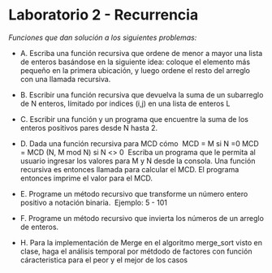 # Laboratorio 2 - Recurrencia
_Funciones que dan solución a los siguientes problemas:_

* A. Escriba una función recursiva que ordene de menor a mayor una lista de enteros basándose en la siguiente idea: coloque el elemento más pequeño en la primera ubicación, y luego ordene el resto del arreglo con una llamada recursiva.
​
* B. Escribir una función recursiva que devuelva la suma de un subarreglo de N enteros, límitado por indices (i,j)  en una lista de enteros L
* C. Escribir una función y un programa que encuentre la suma de los enteros positivos pares desde N hasta 2.
* D. Dada una función recursiva para MCD cómo
​
  MCD = M si N =0
  MCD = MCD (N, M mod N) si N <> 0
​
Escriba un programa que le permita al usuario ingresar los valores para M y N desde la consola. Una función recursiva es entonces llamada para calcular el MCD. El      programa entonces imprime el valor para el MCD.
* E. Programe un método recursivo que transforme un número entero positivo a notación binaria.
​
  Ejemplo: 5 - 101
​
* F. Programe un método recursivo que invierta los números de un arreglo de enteros.

* H. Para la implementación de Merge en el algoritmo merge_sort visto en clase, haga el análisis temporal por métdodo de factores con función cáracteristica para el peor y el mejor de los casos
